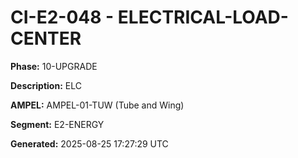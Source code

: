 # CI-E2-048 - ELECTRICAL-LOAD-CENTER

**Phase:** 10-UPGRADE

**Description:** ELC

**AMPEL:** AMPEL-01-TUW (Tube and Wing)

**Segment:** E2-ENERGY

**Generated:** 2025-08-25 17:27:29 UTC

